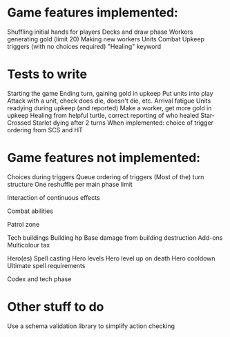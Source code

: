 # Game features implemented:

Shuffling initial hands for players
Decks and draw phase
Workers generating gold (limit 20)
Making new workers
Units
Combat
Upkeep triggers (with no choices required)
"Healing" keyword

# Tests to write

Starting the game
Ending turn, gaining gold in upkeep
Put units into play
Attack with a unit, check does die, doesn't die, etc.
Arrival fatigue
Units readying during upkeep (and reported)
Make a worker, get more gold in upkeep
Healing from helpful turtle, correct reporting of who healed
Star-Crossed Starlet dying after 2 turns
When implemented: choice of trigger ordering from SCS and HT

# Game features not implemented:

Choices during triggers
Queue ordering of triggers
(Most of the) turn structure
One reshuffle per main phase limit

Interaction of continuous effects

Combat abilities

Patrol zone

Tech buildings
Building hp
Base damage from building destruction
Add-ons
Multicolour tax

Hero(es)
Spell casting
Hero levels
Hero level up on death
Hero cooldown
Ultimate spell requirements

Codex and tech phase

# Other stuff to do

Use a schema validation library to simplify action checking
